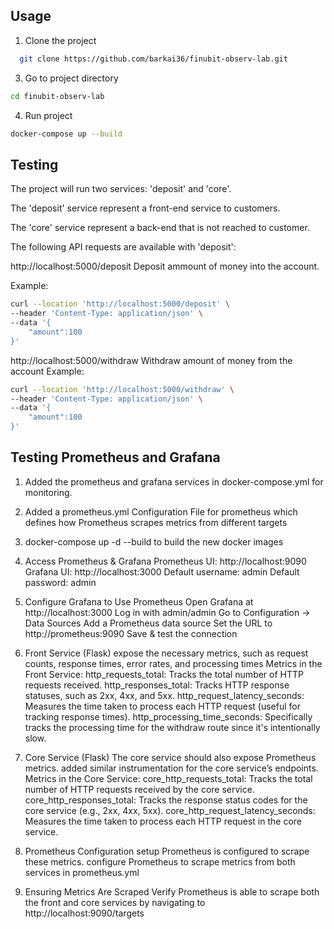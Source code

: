 ## Usage


1. Clone the project
```bash
  git clone https://github.com/barkai36/finubit-observ-lab.git
```
3. Go to project directory
```bash
cd finubit-observ-lab
```
4. Run project
```bash
docker-compose up --build 
```

## Testing
The project will run two services: 'deposit' and 'core'.


The 'deposit' service represent a front-end service to customers.

The 'core' service represent a back-end that is not reached to customer.

The following API requests are available with 'deposit':

http://localhost:5000/deposit
Deposit ammount of money into the account.

Example:
```bash
curl --location 'http://localhost:5000/deposit' \
--header 'Content-Type: application/json' \
--data '{
    "amount":100
}'
```

http://localhost:5000/withdraw
Withdraw amount of money from the account
Example:
```bash
curl --location 'http://localhost:5000/withdraw' \
--header 'Content-Type: application/json' \
--data '{
    "amount":100
}'
```

## Testing Prometheus and Grafana 
1. Added the prometheus and grafana services in docker-compose.yml for monitoring.

2. Added a prometheus.yml Configuration File for prometheus which defines how Prometheus scrapes metrics from different targets

3. docker-compose up -d --build to build the new docker images

4. Access Prometheus & Grafana
Prometheus UI: http://localhost:9090
Grafana UI: http://localhost:3000
Default username: admin
Default password: admin

5. Configure Grafana to Use Prometheus
Open Grafana at http://localhost:3000
Log in with admin/admin
Go to Configuration → Data Sources
Add a Prometheus data source
Set the URL to http://prometheus:9090
Save & test the connection

6. Front Service (Flask)
expose the necessary metrics, such as request counts, response times, error rates, and processing times
Metrics in the Front Service:
http_requests_total: Tracks the total number of HTTP requests received.
http_responses_total: Tracks HTTP response statuses, such as 2xx, 4xx, and 5xx.
http_request_latency_seconds: Measures the time taken to process each HTTP request (useful for tracking response times).
http_processing_time_seconds: Specifically tracks the processing time for the withdraw route since it's intentionally slow.

7.  Core Service (Flask)
The core service should also expose Prometheus metrics. added similar instrumentation for the core service’s endpoints.
Metrics in the Core Service:
core_http_requests_total: Tracks the total number of HTTP requests received by the core service.
core_http_responses_total: Tracks the response status codes for the core service (e.g., 2xx, 4xx, 5xx).
core_http_request_latency_seconds: Measures the time taken to process each HTTP request in the core service.

8.  Prometheus Configuration
setup Prometheus is configured to scrape these metrics.
configure Prometheus to scrape metrics from both services in prometheus.yml

9. Ensuring Metrics Are Scraped
Verify Prometheus is able to scrape both the front and core services by navigating to http://localhost:9090/targets